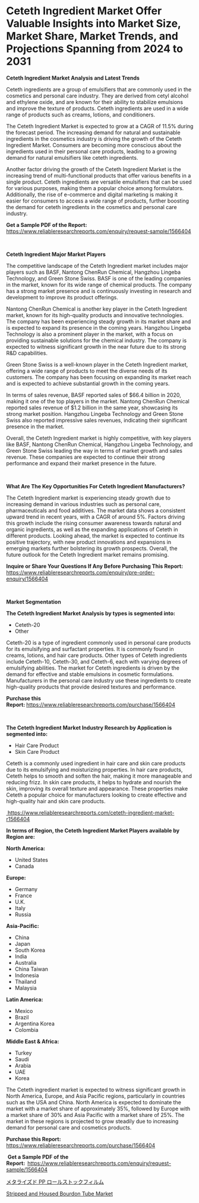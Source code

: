 <p><h1>Ceteth Ingredient Market Offer Valuable Insights into Market Size, Market Share, Market Trends, and Projections Spanning from 2024 to 2031</h1></p><p><strong>Ceteth Ingredient Market Analysis and Latest Trends</strong></p>
<p><p>Ceteth ingredients are a group of emulsifiers that are commonly used in the cosmetics and personal care industry. They are derived from cetyl alcohol and ethylene oxide, and are known for their ability to stabilize emulsions and improve the texture of products. Ceteth ingredients are used in a wide range of products such as creams, lotions, and conditioners.</p><p>The Ceteth Ingredient Market is expected to grow at a CAGR of 11.5% during the forecast period. The increasing demand for natural and sustainable ingredients in the cosmetics industry is driving the growth of the Ceteth Ingredient Market. Consumers are becoming more conscious about the ingredients used in their personal care products, leading to a growing demand for natural emulsifiers like ceteth ingredients.</p><p>Another factor driving the growth of the Ceteth Ingredient Market is the increasing trend of multi-functional products that offer various benefits in a single product. Ceteth ingredients are versatile emulsifiers that can be used for various purposes, making them a popular choice among formulators. Additionally, the rise of e-commerce and digital marketing is making it easier for consumers to access a wide range of products, further boosting the demand for ceteth ingredients in the cosmetics and personal care industry.</p></p>
<p><strong>Get a Sample PDF of the Report:&nbsp;</strong> <a href="https://www.reliableresearchreports.com/enquiry/request-sample/1566404">https://www.reliableresearchreports.com/enquiry/request-sample/1566404</a></p>
<p>&nbsp;</p>
<p><strong>Ceteth Ingredient Major Market Players</strong></p>
<p><p>The competitive landscape of the Ceteth Ingredient market includes major players such as BASF, Nantong ChenRun Chemical, Hangzhou Lingeba Technology, and Green Stone Swiss. BASF is one of the leading companies in the market, known for its wide range of chemical products. The company has a strong market presence and is continuously investing in research and development to improve its product offerings. </p><p>Nantong ChenRun Chemical is another key player in the Ceteth Ingredient market, known for its high-quality products and innovative technologies. The company has been experiencing steady growth in its market share and is expected to expand its presence in the coming years. Hangzhou Lingeba Technology is also a prominent player in the market, with a focus on providing sustainable solutions for the chemical industry. The company is expected to witness significant growth in the near future due to its strong R&D capabilities.</p><p>Green Stone Swiss is a well-known player in the Ceteth Ingredient market, offering a wide range of products to meet the diverse needs of its customers. The company has been focusing on expanding its market reach and is expected to achieve substantial growth in the coming years. </p><p>In terms of sales revenue, BASF reported sales of $66.4 billion in 2020, making it one of the top players in the market. Nantong ChenRun Chemical reported sales revenue of $1.2 billion in the same year, showcasing its strong market position. Hangzhou Lingeba Technology and Green Stone Swiss also reported impressive sales revenues, indicating their significant presence in the market.</p><p>Overall, the Ceteth Ingredient market is highly competitive, with key players like BASF, Nantong ChenRun Chemical, Hangzhou Lingeba Technology, and Green Stone Swiss leading the way in terms of market growth and sales revenue. These companies are expected to continue their strong performance and expand their market presence in the future.</p></p>
<p>&nbsp;</p>
<p><strong>What Are The Key Opportunities For Ceteth Ingredient Manufacturers?</strong></p>
<p><p>The Ceteth Ingredient market is experiencing steady growth due to increasing demand in various industries such as personal care, pharmaceuticals and food additives. The market data shows a consistent upward trend in recent years, with a CAGR of around 5%. Factors driving this growth include the rising consumer awareness towards natural and organic ingredients, as well as the expanding applications of Ceteth in different products. Looking ahead, the market is expected to continue its positive trajectory, with new product innovations and expansions in emerging markets further bolstering its growth prospects. Overall, the future outlook for the Ceteth Ingredient market remains promising.</p></p>
<p><strong>Inquire or Share Your Questions If Any Before Purchasing This Report:</strong> <a href="https://www.reliableresearchreports.com/enquiry/pre-order-enquiry/1566404">https://www.reliableresearchreports.com/enquiry/pre-order-enquiry/1566404</a></p>
<p>&nbsp;</p>
<p><strong>Market Segmentation</strong></p>
<p><strong>The Ceteth Ingredient Market Analysis by types is segmented into:</strong></p>
<p><ul><li>Ceteth-20</li><li>Other</li></ul></p>
<p><p>Ceteth-20 is a type of ingredient commonly used in personal care products for its emulsifying and surfactant properties. It is commonly found in creams, lotions, and hair care products. Other types of Ceteth ingredients include Ceteth-10, Ceteth-30, and Ceteth-6, each with varying degrees of emulsifying abilities. The market for Ceteth ingredients is driven by the demand for effective and stable emulsions in cosmetic formulations. Manufacturers in the personal care industry use these ingredients to create high-quality products that provide desired textures and performance.</p></p>
<p><strong>Purchase this Report:&nbsp;</strong><a href="https://www.reliableresearchreports.com/purchase/1566404">https://www.reliableresearchreports.com/purchase/1566404</a></p>
<p>&nbsp;</p>
<p><strong>The Ceteth Ingredient Market Industry Research by Application is segmented into:</strong></p>
<p><ul><li>Hair Care Product</li><li>Skin Care Product</li></ul></p>
<p><p>Ceteth is a commonly used ingredient in hair care and skin care products due to its emulsifying and moisturizing properties. In hair care products, Ceteth helps to smooth and soften the hair, making it more manageable and reducing frizz. In skin care products, it helps to hydrate and nourish the skin, improving its overall texture and appearance. These properties make Ceteth a popular choice for manufacturers looking to create effective and high-quality hair and skin care products.</p></p>
<p><a href="https://www.reliableresearchreports.com/ceteth-ingredient-market-r1566404">&nbsp;https://www.reliableresearchreports.com/ceteth-ingredient-market-r1566404</a></p>
<p><strong>In terms of Region, the Ceteth Ingredient Market Players available by Region are:</strong></p>
<p>
    <p> <strong> North America: </strong>
        <ul>
            <li>United States</li>
            <li>Canada</li>
        </ul>
        </p> 
    <p> <strong> Europe: </strong>
        <ul>
            <li>Germany</li>
            <li>France</li>
            <li>U.K.</li>
            <li>Italy</li>
            <li>Russia</li>
        </ul>
        </p> 
    <p> <strong> Asia-Pacific: </strong>
        <ul>
            <li>China</li>
            <li>Japan</li>
            <li>South Korea</li>
            <li>India</li>
            <li>Australia</li>
            <li>China Taiwan</li>
            <li>Indonesia</li>
            <li>Thailand</li>
            <li>Malaysia</li>
        </ul>
        </p> 
    <p> <strong> Latin America: </strong>
        <ul>
            <li>Mexico</li>
            <li>Brazil</li>
            <li>Argentina Korea</li>
            <li>Colombia</li>
        </ul>
        </p> 
    <p> <strong> Middle East & Africa: </strong>
        <ul>
            <li>Turkey</li>
            <li>Saudi</li>
            <li>Arabia</li>
            <li>UAE</li>
            <li>Korea</li>
        </ul>
    </p>
    </p>
<p><p>The Ceteth ingredient market is expected to witness significant growth in North America, Europe, and Asia Pacific regions, particularly in countries such as the USA and China. North America is expected to dominate the market with a market share of approximately 35%, followed by Europe with a market share of 30% and Asia Pacific with a market share of 25%. The market in these regions is projected to grow steadily due to increasing demand for personal care and cosmetics products.</p></p>
<p><strong>Purchase this Report: </strong><a href="https://www.reliableresearchreports.com/purchase/1566404">https://www.reliableresearchreports.com/purchase/1566404</a></p>
<p>&nbsp;<strong>Get a Sample PDF of the Report:&nbsp;&nbsp;</strong><a href="https://www.reliableresearchreports.com/enquiry/request-sample/1566404">https://www.reliableresearchreports.com/enquiry/request-sample/1566404</a></p>
<p><strong></strong></p>
<p><p><a href="https://github.com/LizaHeller2023/Market-Research-Report-List-1/blob/main/889528891280.md">メタライズド PP ロールストックフィルム</a></p><p><a href="https://github.com/biheemgalvinlouises6hokrh3h/Market-Research-Report-List-2/blob/main/stripped-and-housed-bourdon-tube-market.md">Stripped and Housed Bourdon Tube Market</a></p></p>